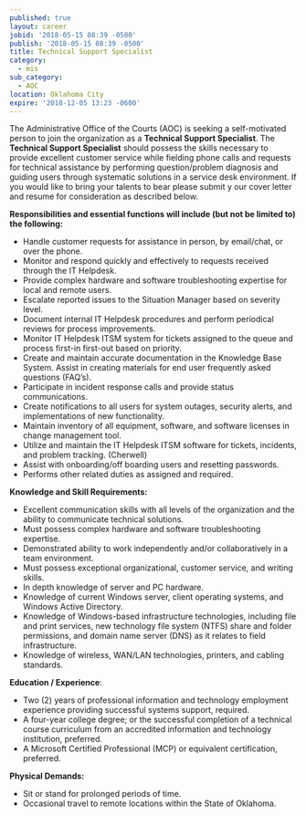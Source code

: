 ```yaml
---
published: true
layout: career
jobid: '2018-05-15 08:39 -0500'
publish: '2018-05-15 08:39 -0500'
title: Technical Support Specialist
category:
  - mis
sub_category:
  - AOC
location: Oklahoma City
expire: '2018-12-05 13:23 -0600'
---
```

The Administrative Office of the Courts (AOC) is seeking a self-motivated person to join the organization as a **Technical Support Specialist**. The **Technical Support Specialist** should possess the skills necessary to provide excellent customer service while fielding phone calls and requests for technical assistance by performing question/problem diagnosis and guiding users through systematic solutions in a service desk environment.  If you would like to bring your talents to bear please submit y our cover letter and resume for consideration as described below.

**Responsibilities and essential functions will include (but not be limited to) the following:**
- Handle customer requests for assistance in person, by email/chat, or over the phone.
- Monitor and respond quickly and effectively to requests received through the IT Helpdesk. 
- Provide complex hardware and software troubleshooting expertise for local and remote users.
- Escalate reported issues to the Situation Manager based on severity level.
- Document internal IT Helpdesk procedures and perform periodical reviews for process improvements.
- Monitor IT Helpdesk ITSM system for tickets assigned to the queue and process first-in first-out based on priority.   
- Create and maintain accurate documentation in the Knowledge Base System.  Assist in creating materials for end user frequently asked questions (FAQ’s). 
- Participate in incident response calls and provide status communications.
- Create notifications to all users for system outages, security alerts, and implementations of new functionality.
- Maintain inventory of all equipment, software, and software licenses in change management tool.
- Utilize and maintain the IT Helpdesk ITSM software for tickets, incidents, and problem tracking.  (Cherwell)
- Assist with onboarding/off boarding users and resetting passwords.
- Performs other related duties as assigned and required.


**Knowledge and Skill Requirements:**
- Excellent communication skills with all levels of the organization and the ability to communicate technical solutions.
- Must possess complex hardware and software troubleshooting expertise.
- Demonstrated ability to work independently and/or collaboratively in a team environment.
- Must possess exceptional organizational, customer service, and writing skills.
- In depth knowledge of server and PC hardware.
- Knowledge of current Windows server, client operating systems, and Windows Active Directory.
- Knowledge of Windows-based infrastructure technologies, including file and print services, new technology file system (NTFS) share and folder permissions, and domain name server (DNS) as it relates to field infrastructure.
- Knowledge of wireless, WAN/LAN technologies, printers, and cabling standards.

**Education / Experience**:
- Two (2) years of professional information and technology employment experience providing successful systems support, required.
- A four-year college degree; or the successful completion of a technical course curriculum from an accredited information and technology institution, preferred.
- A Microsoft Certified Professional (MCP) or equivalent certification, preferred.

**Physical Demands:**
- Sit or stand for prolonged periods of time.
- Occasional travel to remote locations within the State of Oklahoma.
